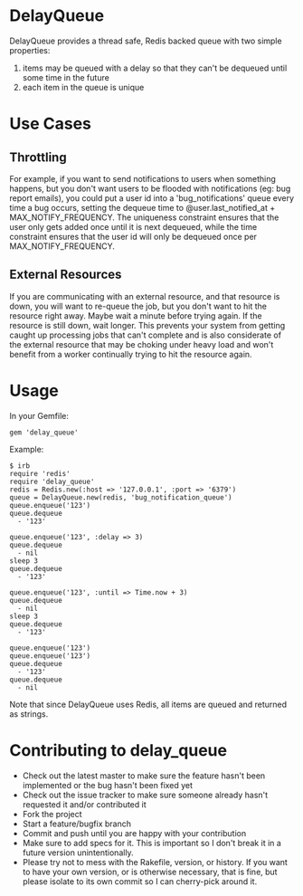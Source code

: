 DelayQueue
==========

DelayQueue provides a thread safe, Redis backed queue with two simple properties:

1. items may be queued with a delay so that they can't be dequeued until some time in the future
2. each item in the queue is unique


Use Cases
=========

Throttling
----------

For example, if you want to send notifications to users when something happens, but you don't want users to be flooded with notifications (eg: bug report emails), you could put a user id into a 'bug_notifications' queue every time a bug occurs, setting the dequeue time to @user.last_notified_at + MAX_NOTIFY_FREQUENCY. The uniqueness constraint ensures that the user only gets added once until it is next dequeued, while the time constraint ensures that the user id will only be dequeued once per MAX_NOTIFY_FREQUENCY.

External Resources
------------------

If you are communicating with an external resource, and that resource is down, you will want to re-queue the job, but you don't want to hit the resource right away. Maybe wait a minute before trying again. If the resource is still down, wait longer. This prevents your system from getting caught up processing jobs that can't complete and is also considerate of the external resource that may be choking under heavy load and won't benefit from a worker continually trying to hit the resource again.



Usage
=====

In your Gemfile:

    gem 'delay_queue'

Example:

    $ irb
    require 'redis'
    require 'delay_queue'
    redis = Redis.new(:host => '127.0.0.1', :port => '6379')
    queue = DelayQueue.new(redis, 'bug_notification_queue')
    queue.enqueue('123')
    queue.dequeue
      - '123'

    queue.enqueue('123', :delay => 3)
    queue.dequeue
      - nil
    sleep 3
    queue.dequeue
      - '123'

    queue.enqueue('123', :until => Time.now + 3)
    queue.dequeue
      - nil
    sleep 3
    queue.dequeue
      - '123'

    queue.enqueue('123')
    queue.enqueue('123')
    queue.dequeue
      - '123'
    queue.dequeue
      - nil

Note that since DelayQueue uses Redis, all items are queued and returned as strings.


Contributing to delay_queue
==========================
 
* Check out the latest master to make sure the feature hasn't been implemented or the bug hasn't been fixed yet
* Check out the issue tracker to make sure someone already hasn't requested it and/or contributed it
* Fork the project
* Start a feature/bugfix branch
* Commit and push until you are happy with your contribution
* Make sure to add specs for it. This is important so I don't break it in a future version unintentionally.
* Please try not to mess with the Rakefile, version, or history. If you want to have your own version, or is otherwise necessary, that is fine, but please isolate to its own commit so I can cherry-pick around it.
